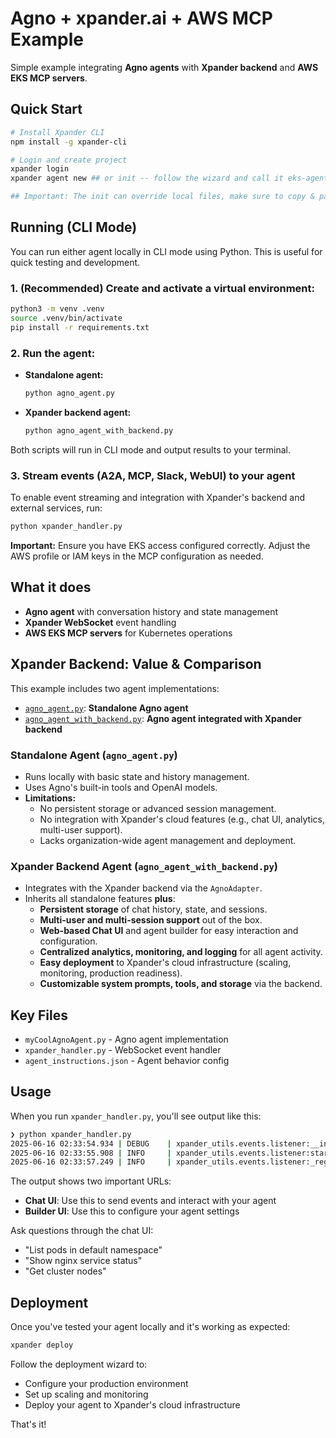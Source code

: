 # Agno + xpander.ai + AWS MCP Example

Simple example integrating **Agno agents** with **Xpander backend** and **AWS EKS MCP servers**.

## Quick Start

```bash
# Install Xpander CLI
npm install -g xpander-cli

# Login and create project
xpander login
xpander agent new ## or init -- follow the wizard and call it eks-agent 

## Important: The init can override local files, make sure to copy & paste the xpander_handler from this repo
```

## Running (CLI Mode)

You can run either agent locally in CLI mode using Python. This is useful for quick testing and development.

### 1. (Recommended) Create and activate a virtual environment:

```bash
python3 -m venv .venv
source .venv/bin/activate
pip install -r requirements.txt
```

### 2. Run the agent:

- **Standalone agent:**
  ```bash
  python agno_agent.py
  ```
- **Xpander backend agent:**
  ```bash
  python agno_agent_with_backend.py
  ```

Both scripts will run in CLI mode and output results to your terminal.

### 3. Stream events (A2A, MCP, Slack, WebUI) to your agent

To enable event streaming and integration with Xpander's backend and external services, run:

```bash
python xpander_handler.py
```

**Important:** Ensure you have EKS access configured correctly. Adjust the AWS profile or IAM keys in the MCP configuration as needed.

## What it does

- **Agno agent** with conversation history and state management
- **Xpander WebSocket** event handling  
- **AWS EKS MCP servers** for Kubernetes operations

## Xpander Backend: Value & Comparison

This example includes two agent implementations:

- [`agno_agent.py`](./agno_agent.py): **Standalone Agno agent**
- [`agno_agent_with_backend.py`](./agno_agent_with_backend.py): **Agno agent integrated with Xpander backend**

### Standalone Agent (`agno_agent.py`)
- Runs locally with basic state and history management.
- Uses Agno's built-in tools and OpenAI models.
- **Limitations:**
  - No persistent storage or advanced session management.
  - No integration with Xpander's cloud features (e.g., chat UI, analytics, multi-user support).
  - Lacks organization-wide agent management and deployment.

### Xpander Backend Agent (`agno_agent_with_backend.py`)
- Integrates with the Xpander backend via the `AgnoAdapter`.
- Inherits all standalone features **plus**:
  - **Persistent storage** of chat history, state, and sessions.
  - **Multi-user and multi-session support** out of the box.
  - **Web-based Chat UI** and agent builder for easy interaction and configuration.
  - **Centralized analytics, monitoring, and logging** for all agent activity.
  - **Easy deployment** to Xpander's cloud infrastructure (scaling, monitoring, production readiness).
  - **Customizable system prompts, tools, and storage** via the backend.

## Key Files

- `myCoolAgnoAgent.py` - Agno agent implementation
- `xpander_handler.py` - WebSocket event handler
- `agent_instructions.json` - Agent behavior config

## Usage

When you run `xpander_handler.py`, you'll see output like this:

```bash
❯ python xpander_handler.py
2025-06-16 02:33:54.934 | DEBUG    | xpander_utils.events.listener:__init__:102 - XpanderEventListener initialised (base_url=https://inbound.xpander.ai, org_id=bbe95a5a-a157-4657-a879-c8e6b02f0f87, retries=5)
2025-06-16 02:33:55.908 | INFO     | xpander_utils.events.listener:start:130 - Listener started; waiting for events…
2025-06-16 02:33:57.249 | INFO     | xpander_utils.events.listener:_register_agent_worker:346 - Agent 'EKS Post-Mortem Analyst' chat: https://green-mink.agents.xpander.ai | builder: https://app.xpander.ai/agents/a22a3372-9555-445c-a239-1c7ef8663fff
```

The output shows two important URLs:
- **Chat UI**: Use this to send events and interact with your agent
- **Builder UI**: Use this to configure your agent settings

Ask questions through the chat UI:
- "List pods in default namespace"
- "Show nginx service status" 
- "Get cluster nodes"

## Deployment

Once you've tested your agent locally and it's working as expected:

```bash
xpander deploy
```

Follow the deployment wizard to:
- Configure your production environment
- Set up scaling and monitoring
- Deploy your agent to Xpander's cloud infrastructure

That's it! 